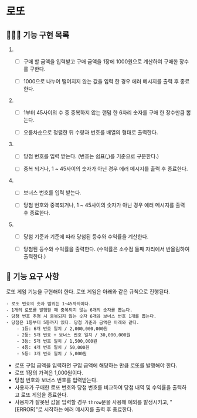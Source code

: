 # 로또

## 👨🏻‍💻 기능 구현 목록

1. - [ ] 구매 할 금액을 입력받고 구매 금액을 1장에 1000원으로 계산하여 구매한 장수를 구한다.

   - [ ] 1000으로 나누어 떨어지지 않는 값을 입력 한 경우 에러 메시지를 출력 후 종료한다.

2. - [ ] 1부터 45사이의 수 중 중복하지 않는 랜덤 한 6자리 숫자를 구매 한 장수만큼 뽑는다.

   - [ ] 오름차순으로 정렬한 뒤 수량과 번호를 배열의 형태로 출력한다.

3. - [ ] 당첨 번호를 입력 받는다. (번호는 쉼표(,)를 기준으로 구분한다.)

   - [ ] 중복 되거나, 1 ~ 45사이의 숫자가 아닌 경우 에러 메시지를 출력 후 종료한다.

4. - [ ] 보너스 번호를 입력 받는다.

   - [ ] 당첨 번호와 중복되거나, 1 ~ 45사이의 숫자가 아닌 경우 에러 메시지를 출력 후 종료한다.

5. - [ ] 당첨 기준과 기준에 따라 당첨된 등수와 수익률을 계산한다.

   - [ ] 당첨된 등수와 수익률을 출력한다. (수익률은 소수점 둘째 자리에서 반올림하여 출력한다.)

## 🚀 기능 요구 사항

로또 게임 기능을 구현해야 한다. 로또 게임은 아래와 같은 규칙으로 진행된다.

```
- 로또 번호의 숫자 범위는 1~45까지이다.
- 1개의 로또를 발행할 때 중복되지 않는 6개의 숫자를 뽑는다.
- 당첨 번호 추첨 시 중복되지 않는 숫자 6개와 보너스 번호 1개를 뽑는다.
- 당첨은 1등부터 5등까지 있다. 당첨 기준과 금액은 아래와 같다.
    - 1등: 6개 번호 일치 / 2,000,000,000원
    - 2등: 5개 번호 + 보너스 번호 일치 / 30,000,000원
    - 3등: 5개 번호 일치 / 1,500,000원
    - 4등: 4개 번호 일치 / 50,000원
    - 5등: 3개 번호 일치 / 5,000원
```

- 로또 구입 금액을 입력하면 구입 금액에 해당하는 만큼 로또를 발행해야 한다.
- 로또 1장의 가격은 1,000원이다.
- 당첨 번호와 보너스 번호를 입력받는다.
- 사용자가 구매한 로또 번호와 당첨 번호를 비교하여 당첨 내역 및 수익률을 출력하고 로또 게임을 종료한다.
- 사용자가 잘못된 값을 입력할 경우 `throw`문을 사용해 예외를 발생시키고, "[ERROR]"로 시작하는 에러 메시지를 출력 후 종료한다.
